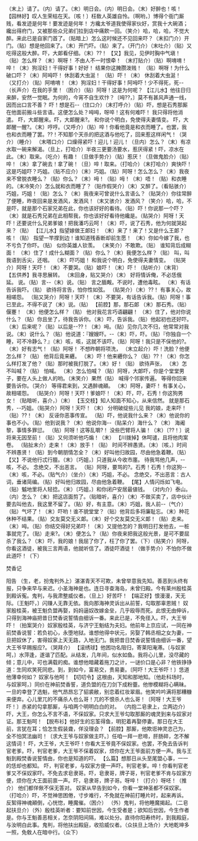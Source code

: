 <!-- { "loadSidebar": true } -->
（末上）请了。（内）请了。（末）明日会。（内）明日会。（末）好醉也！咳！
【园林好】叹人生荣枯在天。〔咳！〕枉敎人英雄自怜。〔啊哟，〕博得个衙门厮贱，看发迹是何年！要发迹是何年！
方纔太爷道我使得家伙好，赏我十大碗酒；纔出得府门，又被那些众兄弟们拉到店中痛飮一回。（笑介）哈，哈，哈，不觉大醉。来此已是自家门首了。（贴暗上）怎么这时候还不见回来吓？（末扣门介）开门。（贴）想是他回来了。（末）开门吓。（贴）来了。（开门介）（末吐介）（贴）又吃得这般大醉。吓，大郞看仔细。（末）??！
【又】我见，见伊时胸中气塡！
（贴）怎么样？（末）啊呀！
不由人不一时恨牵！
（末打贴介）（贴）啊唷唷！啐！（末）狗淫妇！干得好事！好好！
结果你这腌臜泼贱！
（贴）啊呀！为什么破口吓？（末）阿呣吓！
休刮着大虫涎！
（贴）吓！（末）
休刮着大虫涎！
（又打介）（贴）阿唷唷！（末）狗淫妇！干得好事！阿呣吓！少不得死，死--（长声介）在我的手里！（困介）（贴）阿呀！这是为何呢？
【江儿水】他往日归来醉，安然一觉眠。为何的，今宵不自生欢忭？〔呣??，〕莫不有甚风声通一线，因而出口言不善？
吓！想是石--（住口介）（末打呼介）（贴）吓，想是石秀那厮在他面前搬斗些言语。这便怎么处？呣呣，呀啐！这有何难吓！
我只得将他消遣。
吓，大郞醒来。吓，大郞醒来?。
和你说个明白，免使得夫妻情变。
吓，大郞醒一醒?。（末）哼哼。（又呼介）（贴）啐！你看他竟是和衣而睡了。也罢，我也和衣而睡了罢。??！不知那个天杀的把这酒与他吃了，回来惹这样闲气！（哭介）（睡介）
（末嗒口介）口燥得紧吓！迎儿！迎儿！（旦内）怎么？（末）有凉水取一碗来解渴。（旦上，打哈介）半夜三更要汤要水，惹厌得紧！吓，凉水在此。（末）取来。（吃介）有趣！（旦做手势介）（贴）惹厌！（旦做鬼脸介）（贴）啐！（末）拿了碗去！拿了碗！（旦）啐！取来。（打哈介）（末打哈介）爽快吓！这是巧姐吓？巧姐。（贴不应介）（末）巧姐。（贴）阿呀！怎么怎么？（末）我夜来不曾脱衣睡么？（贴）你么？（末）呣！（贴）呣！（末）唔！（贴）和衣睡的。（末冷笑介）怎么就和衣而睡了？（贴作假哭介）（末）又醉了。（看贴骇介）巧姐，巧姐！（贴）怎么？（末）我夜来可曾说什么言语么？（贴哭介）你往常醉了便睡，昨夜回来是发酒风，发酒风！（末又骇介）发酒风？（笑介）哈，哈，不是吓，就是那个石家兄弟在此，你也该好好的看待。（贴）吓！你说那一个吓？（末）就是石秀兄弟在此相帮我，你也该好好看待他纔是。（贴哭介）阿呀！天吓！还要说什么兄弟爹娘！把我潘巧云呵！（末）吓，说了石秀，他为何就哭起来？（贴）
【江儿水】指望嫁做王郞妇！
（末）来了！来了！又是什么王郞？咳！（贴）
指望一竿撑到边！谁知道残香断却前生愿！
（末）你如今嫁了我，也不亏负了你吓。（贴）
似你英雄人钦羡。
（末笑介）不敢欺。（贴）
谁知背后成糊面！
（末）住了！成什么糊面？（贴）你么？（末）我便怎么样？（贴）
叫，叫我语到舌尖，还咽。
（末）吓巧姐！
和我说个明白，免使得夫妻情变。
（贴哭介）阿呀！天吓！（末）不要哭。（贴）娘吓！（末）吓！（贴听介）（末背）
【五供养】我寻思展转。
（末回身，贴又哭介）（末）
好将情诉俺，不必恁俄延。
说。（贴）言--（末）说。（贴）
言之腼觍。不说时，遭他毒眩。
（末）有话告诉我吓。（贴）
欲待将言告，怕你性如弦。
（贴哭介）（末）??！
有事关心，故相嗟怨。
（贴又哭介）阿呀！天吓！（末）不要哭，有话告诉我。（贴）阿呀！事已至此，不得不说了（末）说。（贴）
【前腔】那，那石郞
（末）那石秀。（贴）
偃蹇！
（末）他便怎么样？（贴）
他对我花言巧语翩翩！
（末）住了，他对你说什么？（贴）你且坐了，待我告诉你。（末）吓，告诉我。（贴）他起初也还好吓。（末）后来呢？（贴）以后是--??！（末）呣。（贴）见你几次不归，他常常对我说。（末）说什么？（贴）他说道：『嫂嫂吓。--（末）吓，吓。（贴）『你独自一个睡，可不冷静么？』（末）咳，咳，这就不该吓。（贴）阿呀！我只是不倸他的?。（末）好有志气！（贴）阿呀！
不想昨朝将项洗，
（末立起介）吓！洗脸？他便怎么样？（贴）
他背后竟来纒。
（末）吓！他来纒你么？（贴）??！（末）你怎么样打发了他？（贴）那时被我打脱了。（末）好！（贴）
欲待声张，
（末）怎不叫喊？（贴）
怕喊。
（末）怎么怕喊？（贴）阿呀，大郞吓，你是个堂堂男子，要在人头上做人的哟。（末笑介）果然（贴）
喊得个邻家传遍。
等得你回来要告诉你。（哭介）
等得君来到，又遇醉魂顚。
（末）阿呀，妻吓！
有事关心，故相嗟怨。
（贴哭介）阿呀！天吓！爹娘吓！（末）吓，吓，石秀！你这狗男女！（贴暗听，喜介，）（末）
【玉交枝】知人知面不知心，从来信然。
就是那石秀，--巧姐。（贴哭介）阿呀！天吓！（末）
分明破绽些儿见
我的娘，走来吓！（贴）??！（末）
反诬你恶事传宣。
（贴）吓，他说我什么来？（末）他说你的事也不小。（贴）他到说我？（末）他说你海--（贴呆介）海什么？（末）
海阇黎，事情多罪愆。
（贴）阿呀！这等乱嚼?！
没些巴臂将人骗！（末）〔??！〕说将来无因至前！（贴）又何须听他巧煽！（末）
【川拨掉】休呵谴，且将他肉案卷。
（贴扯末介）走来！（末）放手！（贴）
时间不辨愚贤。（末）〔咳，〕时间不辨愚贤！（贴）到今朝朋情怎全？（末）好叫他归故园，尽由他急着鞭。（贴）
【又】不说他行忒行膻。（末）〔巧姐，〕只道我从今收市廛。
待我骂他几声，--咳，不必。
念绝交，不出恶言。
（贴）阿呀，要骂的?。石秀！石秀！你这狗--（末）咳，不必。（贴气介）（坐介）（末）巧姐，不必。
念绝交，不出恶言：古人词，垂诸简编。（贴）好叫他归故园，尽由他急着鞭。
【尾】人情闪烁如飞电。（贴）魆地里将人轻捻。（末）〔巧姐，〕和你闭户安居最値钱。
（对内介）泰山。（内）怎么？（末）把这店面剪了。（贴暗听，喜介）（末）不做买卖了，店中伙计要去叫他去，我这里不留了。（贴）好，有主意。（末）巧姐，我人前--（气介）（贴）气坏了！（末）吓哟！谁不貌堂堂？（贴）他背后多将廉耻忘。（末）种花休种不结果。（贴）交友莫交无义郞。（末）好个交友莫交无义郞！（贴）走来。（末）呣。（贴）你结交得好兄弟吓！（末）又提他怎的？我明日打发他去，一桩事就完了。（贴）走来?。（末）便怎么？（贴）你夜来把我这般光景，是可不要屈杀了我么？（末）吓，我的娘！我屈了你了，枉了你了罢。（下）（贴笑介）阿呀，你看这酒徒，被我三言两语，他就听信了。酒徒吓酒徒！（做手势介）不怕你不做此道吓！（下）
 
焚香记
 
阳告
（生，老，扮鬼判外上）湛湛青天不可欺，未曾举意我先知。善恶到头终有报，只争来早与来迟。小圣海神是也。连日寻查海岛，未曾归殿。今有莱州殷桂英到殿诉寃。鬼判，与我肃整威仪者。（旦上）好苦吓！
【端正好】恨漫漫，天无际。〔王魁吓，〕闪赚人无靠无依。我向那海神灵诉出从前誓，勾取那辜恩贼！
奴家殷桂英，被王魁负盟再娶，妈妈逼奴改嫁金垒，几乎殴辱而死。此恨无由伸诉，只得到海神庙把昔日焚香说誓情由细诉一番。来此已是，不免径入。吓，大王爷吓！（拍案哭介）奴家殷桂英，与济宁王魁结为夫妇。他前年上京应试，一同在神前焚香说誓：若负初心，永堕地狱。谁想他得中状元，另娶了韩丞相之女为妻，一旦把奴休了，害得奴家上天无路，入地无门。我把昔日焚香说誓情由细诉一番，望大王爷早赐报应?。（哭拜介）
【滚绣球】他困功名阻归，寄莱阳淹滞。〔与奴家呵，〕水萍逢，遂谐了匹配。从结发，几年间，似水如鱼。我将心儿里，没尽藏的倾；意儿中，可也满载的痴。谁想他暗藏着拖刀之计，一谜价口是心非？他铁铮铮道：生同欢笑死同悲。到，到如今，富易交，贵易妻。〔阿吓！大王爷吓！〕恁道他薄幸何如？
奴家与他呵！
【叨叨令】这根由，天知和那地知。〔他赴科场时，与奴家呵，〕同价在神前焚香誓，道负盟的在刀剑下成粉虀。他惨模糊将心瞒昧。一旦的幸登了选魁，他气昂昂忘了貂裘敝，别恋着红妆翠眉。他笑吟吟满将那糟糠来便弃。心儿里兀的不痛杀人也么哥！兀的不恨杀人也么哥！〔阿呀！大王爷吓！〕赤紧的勾拿那厮，与咱两个明明白白的对。
（内抱二皂隶上，立两边介）吓，大王，你怎么不言不语，不倸奴家。只求大王爷勾取那厮的魂灵到来与奴家对证。那王魁呵！
【脱布衫】他好生的忘筌得鱼，明犯着再娶停妻。那日在大王前，言犹在耳；恰怎生假装聋，佯没理会？
【前腔】那厮，他欺诳神灵恣己为，全不怕冥法幽司！〔求大王爷与奴家做主吓。〕任咱一拜一悲啼，肝肠碎，怎不解这情词！
吓，大王爷，大王爷吓！你看大王爷竟不倸奴家。也罢，不免去告诉判官老爹。吓，判官老爹，大王爷不倸着奴家，烦你在大王爷面前方便一声。我与王魁到殿焚香说誓情由，你也是知道的吓。
【么篇】想那日从头至尾盟心事，一一的恁却也都知。
吓，判官老爹，与奴家方便一声吓。判官老爹。啐！你看判官老爹又不倸奴家吓。不免去求皂隶哥。吓，皂隶哥，牌子哥，判官老爹不肯与奴家方便，烦你在大王面前禀一声。吓，皂隶哥，牌子哥。呀啐！（打介）呀呸！（推介）
他们都佯偢不倸无答对。
奴家从早告到如今，你看一堂神圣都不倸奴家。（打哈介）吓，不觉神思困倦，寸步难行，不免就在神前打睡片时，起来再诉。
反絮得神魂顚倒，心恍惚，睡魔催。（困介）
（外）鬼判，将他睡魔揭起。（二皂起扶旦介）（外）殷桂英听者：要知前世因，今生受者是；欲知后世因，今生作者是。你与王魁善恶相关，怎奈阴阳间隔，难以处分。直待你阳寿终时，到我殿庭，与汝明白此事。鬼判，将他扶出殿庭，收拾威仪者。（众扶旦上场介）大地乾坤多一照，免敎人在暗中行。（众下）

